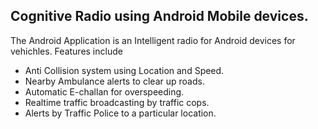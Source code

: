 ## Cognitive Radio using Android Mobile devices.

The Android Application is an Intelligent radio for Android devices for vehichles. Features include
* Anti Collision system using Location and Speed.
* Nearby Ambulance alerts to clear up roads.
* Automatic E-challan for overspeeding.
* Realtime traffic broadcasting by traffic cops.
* Alerts by Traffic Police to a particular location.
